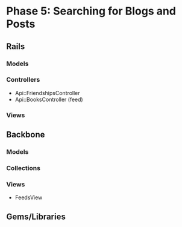 # Phase 5: Searching for Blogs and Posts

## Rails
### Models

### Controllers
* Api::FriendshipsController
* Api::BooksController (feed)

### Views

## Backbone
### Models

### Collections


### Views
* FeedsView

## Gems/Libraries

